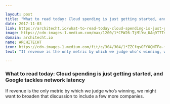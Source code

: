 ```yaml
---

layout: post
title: "What to read today: Cloud spending is just getting started, and Google tackles network latency"
date: 2017-11-03
link: https://architecht.io/what-to-read-today-cloud-spending-is-just-getting-started-and-google-tackles-network-latency-357d2d1f6a0f?source=rss------machine_learning-5
image: https://cdn-images-1.medium.com/max/1200/1*CPW26-TjMlYw_UAq9T7TvQ.png
domain: architecht.io
name: ARCHITECHT
icon: https://cdn-images-1.medium.com/fit/c/304/304/1*ZZCfqsOFYOQNTFa-fsigHg.png
text: "If revenue is the only metric by which we judge who’s winning, we might want to broaden that discussion to include a few more companies."

---
```


### What to read today: Cloud spending is just getting started, and Google tackles network latency

If revenue is the only metric by which we judge who’s winning, we might want to broaden that discussion to include a few more companies.
